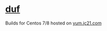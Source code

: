 # [duf](https://github.com/muesli/duf)

Builds for Centos 7/8 hosted on [yum.jc21.com](https://yum.jc21.com)

